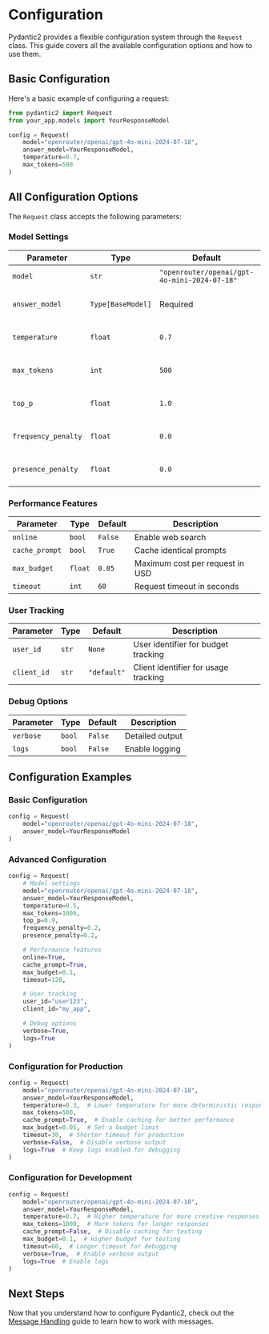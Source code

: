 # Configuration

Pydantic2 provides a flexible configuration system through the `Request` class. This guide covers all the available configuration options and how to use them.

## Basic Configuration

Here's a basic example of configuring a request:

```python
from pydantic2 import Request
from your_app.models import YourResponseModel

config = Request(
    model="openrouter/openai/gpt-4o-mini-2024-07-18",
    answer_model=YourResponseModel,
    temperature=0.7,
    max_tokens=500
)
```

## All Configuration Options

The `Request` class accepts the following parameters:

### Model Settings

| Parameter | Type | Default | Description |
|-----------|------|---------|-------------|
| `model` | `str` | `"openrouter/openai/gpt-4o-mini-2024-07-18"` | Model identifier |
| `answer_model` | `Type[BaseModel]` | Required | Pydantic model for responses |
| `temperature` | `float` | `0.7` | Response randomness (0.0-1.0) |
| `max_tokens` | `int` | `500` | Maximum response length |
| `top_p` | `float` | `1.0` | Nucleus sampling parameter |
| `frequency_penalty` | `float` | `0.0` | Penalty for token frequency |
| `presence_penalty` | `float` | `0.0` | Penalty for token presence |

### Performance Features

| Parameter | Type | Default | Description |
|-----------|------|---------|-------------|
| `online` | `bool` | `False` | Enable web search |
| `cache_prompt` | `bool` | `True` | Cache identical prompts |
| `max_budget` | `float` | `0.05` | Maximum cost per request in USD |
| `timeout` | `int` | `60` | Request timeout in seconds |

### User Tracking

| Parameter | Type | Default | Description |
|-----------|------|---------|-------------|
| `user_id` | `str` | `None` | User identifier for budget tracking |
| `client_id` | `str` | `"default"` | Client identifier for usage tracking |

### Debug Options

| Parameter | Type | Default | Description |
|-----------|------|---------|-------------|
| `verbose` | `bool` | `False` | Detailed output |
| `logs` | `bool` | `False` | Enable logging |

## Configuration Examples

### Basic Configuration

```python
config = Request(
    model="openrouter/openai/gpt-4o-mini-2024-07-18",
    answer_model=YourResponseModel
)
```

### Advanced Configuration

```python
config = Request(
    # Model settings
    model="openrouter/openai/gpt-4o-mini-2024-07-18",
    answer_model=YourResponseModel,
    temperature=0.5,
    max_tokens=1000,
    top_p=0.9,
    frequency_penalty=0.2,
    presence_penalty=0.2,

    # Performance features
    online=True,
    cache_prompt=True,
    max_budget=0.1,
    timeout=120,

    # User tracking
    user_id="user123",
    client_id="my_app",

    # Debug options
    verbose=True,
    logs=True
)
```

### Configuration for Production

```python
config = Request(
    model="openrouter/openai/gpt-4o-mini-2024-07-18",
    answer_model=YourResponseModel,
    temperature=0.3,  # Lower temperature for more deterministic responses
    max_tokens=500,
    cache_prompt=True,  # Enable caching for better performance
    max_budget=0.05,  # Set a budget limit
    timeout=30,  # Shorter timeout for production
    verbose=False,  # Disable verbose output
    logs=True  # Keep logs enabled for debugging
)
```

### Configuration for Development

```python
config = Request(
    model="openrouter/openai/gpt-4o-mini-2024-07-18",
    answer_model=YourResponseModel,
    temperature=0.7,  # Higher temperature for more creative responses
    max_tokens=1000,  # More tokens for longer responses
    cache_prompt=False,  # Disable caching for testing
    max_budget=0.1,  # Higher budget for testing
    timeout=60,  # Longer timeout for debugging
    verbose=True,  # Enable verbose output
    logs=True  # Enable logs
)
```

## Next Steps

Now that you understand how to configure Pydantic2, check out the [Message Handling](../guides/message-handling.md) guide to learn how to work with messages.
